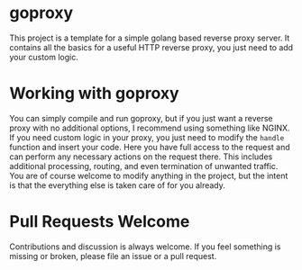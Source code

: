 # goproxy

This project is a template for a simple golang based reverse proxy
server. It contains all the basics for a useful HTTP reverse proxy,
you just need to add your custom logic.

# Working with goproxy

You can simply compile and run goproxy, but if you just want a reverse
proxy with no additional options, I recommend using something like
NGINX. If you need custom logic in your proxy, you just need to modify
the `handle` function and insert your code. Here you have full access
to the request and can perform any necessary actions on the request
there. This includes additional processing, routing, and even
termination of unwanted traffic. You are of course welcome to modify
anything in the project, but the intent is that the everything else is
taken care of for you already.

# Pull Requests Welcome

Contributions and discussion is always welcome. If you feel something
is missing or broken, please file an issue or a pull request.
